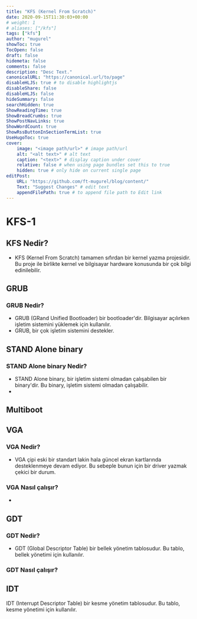```yaml
---
title: "KFS (Kernel From Scratch)"
date: 2020-09-15T11:30:03+00:00
# weight: 1
# aliases: ["/kfs"]
tags: ["kfs"]
author: "mugurel"
showToc: true
TocOpen: false
draft: false 
hidemeta: false
comments: false
description: "Desc Text."
canonicalURL: "https://canonical.url/to/page"
disableHLJS: true # to disable highlightjs
disableShare: false
disableHLJS: false
hideSummary: false
searchHidden: true
ShowReadingTime: true
ShowBreadCrumbs: true
ShowPostNavLinks: true
ShowWordCount: true
ShowRssButtonInSectionTermList: true
UseHugoToc: true
cover:
    image: "<image path/url>" # image path/url
    alt: "<alt text>" # alt text
    caption: "<text>" # display caption under cover
    relative: false # when using page bundles set this to true
    hidden: true # only hide on current single page
editPost:
    URL: "https://github.com/ft-mugurel/blog/content/"
    Text: "Suggest Changes" # edit text
    appendFilePath: true # to append file path to Edit link
---
```


# KFS-1
## KFS Nedir?
- KFS (Kernel From Scratch) tamamen sıfırdan bir kernel yazma projesidir. Bu proje ile birlikte kernel ve bilgisayar hardware konusunda bir çok bilgi edinilebilir.
## GRUB
### GRUB Nedir?
- GRUB (GRand Unified Bootloader) bir bootloader'dir. Bilgisayar açılırken işletim sistemini yüklemek için kullanılır.
- GRUB, bir çok işletim sistemini destekler.
## STAND Alone binary
### STAND Alone binary Nedir?
- STAND Alone binary, bir işletim sistemi olmadan çalışabilen bir binary'dir. Bu binary, işletim sistemi olmadan çalışabilir.
- 
## Multiboot

## VGA
### VGA Nedir?
- VGA çipi eski bir standart lakin hala güncel ekran kartlarında desteklenmeye devam ediyor. Bu sebeple bunun için bir driver yazmak çekici bir durum.
### VGA Nasıl çalışır?
- 
## GDT
### GDT Nedir?
- GDT (Global Descriptor Table) bir bellek yönetim tablosudur. Bu tablo, bellek yönetimi için kullanılır.
### GDT Nasıl çalışır?
## IDT
IDT (Interrupt Descriptor Table) bir kesme yönetim tablosudur. Bu tablo, kesme yönetimi için kullanılır.
